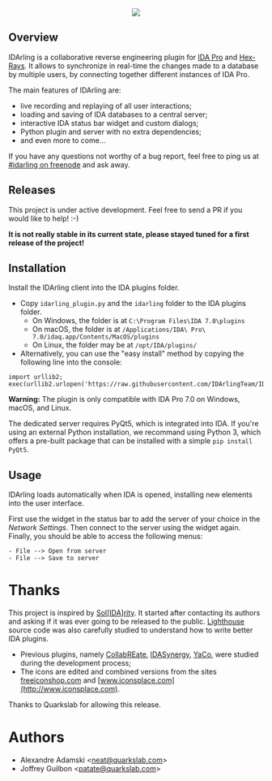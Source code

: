 <p align="center">
    <img src="https://i.imgur.com/9Vxm0Fn.png" />
</p>

## Overview

IDArling is a collaborative reverse engineering plugin for [IDA Pro](https://www.hex-rays.com/products/ida/)
and [Hex-Rays](https://www.hex-rays.com/products/decompiler/index.shtml). It
allows to synchronize in real-time the changes made to a database by multiple
users, by connecting together different instances of IDA Pro.

The main features of IDArling are:
* live recording and replaying of all user interactions;
* loading and saving of IDA databases to a central server;
* interactive IDA status bar widget and custom dialogs;
* Python plugin and server with no extra dependencies;
* and even more to come...

If you have any questions not worthy of a bug report, feel free to ping us at
[#idarling on freenode](https://kiwiirc.com/client/irc.freenode.net/idarling)
and ask away.

## Releases

This project is under active development. Feel free to send a PR if you would
like to help! :-)

**It is not really stable in its current state, please stayed tuned for a first
release of the project!**

## Installation

Install the IDArling client into the IDA plugins folder.

- Copy `idarling_plugin.py` and the `idarling` folder to the IDA plugins folder.
    - On Windows, the folder is at `C:\Program Files\IDA 7.0\plugins`
    - On macOS, the folder is at `/Applications/IDA\ Pro\ 7.0/idaq.app/Contents/MacOS/plugins`
    - On Linux, the folder may be at `/opt/IDA/plugins/`
- Alternatively, you can use the "easy install" method by copying the following
line into the console:
```
import urllib2; exec(urllib2.urlopen('https://raw.githubusercontent.com/IDArlingTeam/IDArling/master/easy_install.py')).read()
```

**Warning:** The plugin is only compatible with IDA Pro 7.0 on Windows, macOS,
and Linux.

The dedicated server requires PyQt5, which is integrated into IDA. If you're
using an external Python installation, we recommand using Python 3, which offers
a pre-built package that can be installed with a simple `pip install PyQt5`.

## Usage

IDArling loads automatically when IDA is opened, installing new elements into
the user interface.

First use the widget in the status bar to add the server of your choice in the
*Network Settings*. Then connect to the server using the widget again. Finally,
you should be able to access the following menus:

```
- File --> Open from server
- File --> Save to server
```

# Thanks

This project is inspired by [Sol[IDA]rity](https://solidarity.re/). It started
after contacting its authors and asking if it was ever going to be released to
the public. [Lighthouse](https://github.com/gaasedelen/lighthouse) source code
was also carefully studied to understand how to write better IDA plugins.

* Previous plugins, namely [CollabREate](https://github.com/cseagle/collabREate),
[IDASynergy](https://github.com/CubicaLabs/IDASynergy),
[YaCo](https://github.com/DGA-MI-SSI/YaCo), were studied during the development
process;
* The icons are edited and combined versions from the sites [freeiconshop.com](http://freeiconshop.com/)
and [www.iconsplace.com](http://www.iconsplace.com).

Thanks to Quarkslab for allowing this release.

# Authors

* Alexandre Adamski <<neat@quarkslab.com>>
* Joffrey Guilbon <<patate@quarkslab.com>>
